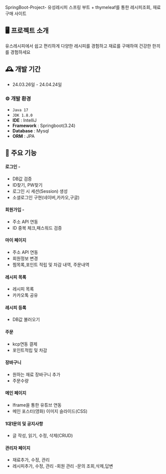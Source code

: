 SpringBoot-Project- 유성레시피
스프링 부트 + thymeleaf를 통한
레시피조회, 재료구매 사이트


## 🖥️ 프로젝트 소개
유스레시피에서 쉽고 편리하게
다양한 레시피를 경험하고
재료를 구매하여 건강한 한끼를
경험하세요
<br>

## 🕰️ 개발 기간
* 24.03.26일 - 24.04.24일

### ⚙️ 개발 환경
- `Java 17`
- `JDK 1.8.0`
- **IDE** : IntelliJ
- **Framework** : Springboot(3.24)
- **Database** : Mysql
- **ORM** : JPA

## 📌 주요 기능
#### 로그인 - 
- DB값 검증
- ID찾기, PW찾기
- 로그인 시 세션(Session) 생성
- 소셜로그인 구현(네이버,카카오,구글)
#### 회원가입 - 
- 주소 API 연동
- ID 중복 체크,패스워드 검증

#### 마이 페이지 
- 주소 API 연동
- 회원정보 변경
- 찜목록,포인트 적립 및 차감 내역, 주문내역

#### 레시피 목록
- 레시피 목록
- 카카오톡 공유

#### 레시피 등록
- DB값 불러오기

#### 주문
- kcp연동 결제
- 포인트적립 및 차감

#### 장바구니
- 원하는 재료 장바구니 추가
- 주문수량 


#### 메인 페이지 
- Iframe을 통한 유튜브 연동
- 메인 포스터(영화) 이미지 슬라이드(CSS)
  
#### 1대1문의 및 공지사항
- 글 작성, 읽기, 수정, 삭제(CRUD)

#### 관리자 페이지 
- 재료추가, 수정, 관리
- 레시피추가, 수정, 관리
-회원 관리
-문의 조회,삭제,답변
